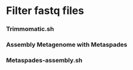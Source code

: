 # Filter fastq files
### Trimmomatic.sh

### Assembly Metagenome with Metaspades
### Metaspades-assembly.sh
